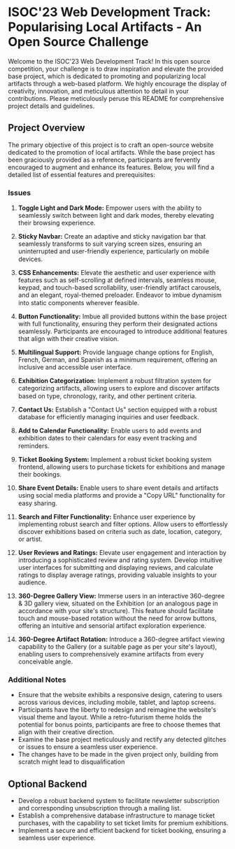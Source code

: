 # ISOC'23 Web Development Track: Popularising Local Artifacts - An Open Source Challenge

Welcome to the ISOC'23 Web Development Track! In this open source competition, your challenge is to draw inspiration and elevate the provided base project, which is dedicated to promoting and popularizing local artifacts through a web-based platform. We highly encourage the display of creativity, innovation, and meticulous attention to detail in your contributions. Please meticulously peruse this README for comprehensive project details and guidelines.

## Project Overview

The primary objective of this project is to craft an open-source website dedicated to the promotion of local artifacts. While the base project has been graciously provided as a reference, participants are fervently encouraged to augment and enhance its features. Below, you will find a detailed list of essential features and prerequisites:

### Issues

1. **Toggle Light and Dark Mode:** Empower users with the ability to seamlessly switch between light and dark modes, thereby elevating their browsing experience.

2. **Sticky Navbar:** Create an adaptive and sticky navigation bar that seamlessly transforms to suit varying screen sizes, ensuring an uninterrupted and user-friendly experience, particularly on mobile devices. <img src="https://img.shields.io/badge/Done-46a933?style=for-the-badge" height="15"/> 

3. **CSS Enhancements:** Elevate the aesthetic and user experience with features such as self-scrolling at defined intervals, seamless mouse, keypad, and touch-based scrollability, user-friendly artifact carousels, and an elegant, royal-themed preloader. Endeavor to imbue dynamism into static components wherever feasible.  <img src="https://img.shields.io/badge/Done A Bit-46a933?style=for-the-badge" height="15"/>

4. **Button Functionality:** Imbue all provided buttons within the base project with full functionality, ensuring they perform their designated actions seamlessly. Participants are encouraged to introduce additional features that align with their creative vision.

5. **Multilingual Support:** Provide language change options for English, French, German, and Spanish as a minimum requirement, offering an inclusive and accessible user interface.

6. **Exhibition Categorization:** Implement a robust filtration system for categorizing artifacts, allowing users to explore and discover artifacts based on type, chronology, rarity, and other pertinent criteria.  <img src="https://img.shields.io/badge/Done-46a933?style=for-the-badge" height="15"/>

7. **Contact Us:** Establish a "Contact Us" section equipped with a robust database for efficiently managing inquiries and user feedback.

8. **Add to Calendar Functionality:** Enable users to add events and exhibition dates to their calendars for easy event tracking and reminders.  <img src="https://img.shields.io/badge/Done-46a933?style=for-the-badge" height="15"/>

9. **Ticket Booking System:** Implement a robust ticket booking system frontend, allowing users to purchase tickets for exhibitions and manage their bookings.

10. **Share Event Details:** Enable users to share event details and artifacts using social media platforms and provide a "Copy URL" functionality for easy sharing.  <img src="https://img.shields.io/badge/Done-46a933?style=for-the-badge" height="15"/>

11. **Search and Filter Functionality:** Enhance user experience by implementing robust search and filter options. Allow users to effortlessly discover exhibitions based on criteria such as date, location, category, or artist.

12. **User Reviews and Ratings:** Elevate user engagement and interaction by introducing a sophisticated review and rating system. Develop intuitive user interfaces for submitting and displaying reviews, and calculate ratings to display average ratings, providing valuable insights to your audience.

13. **360-Degree Gallery View:** Immerse users in an interactive 360-degree & 3D gallery view, situated on the Exhibition (or an analogous page in accordance with your site's structure). This feature should facilitate touch and mouse-based rotation without the need for arrow buttons, offering an intuitive and sensorial artifact exploration experience.

14. **360-Degree Artifact Rotation:** Introduce a 360-degree artifact viewing capability to the Gallery (or a suitable page as per your site's layout), enabling users to comprehensively examine artifacts from every conceivable angle. 

### Additional Notes

- Ensure that the website exhibits a responsive design, catering to users across various devices, including mobile, tablet, and laptop screens.
- Participants have the liberty to redesign and reimagine the website's visual theme and layout. While a retro-futurism theme holds the potential for bonus points, participants are free to choose themes that align with their creative direction.
- Examine the base project meticulously and rectify any detected glitches or issues to ensure a seamless user experience.
- The changes have to be made in the given project only, building from scratch might lead to disqualification

## Optional Backend

- Develop a robust backend system to facilitate newsletter subscription and corresponding unsubscription through a mailing list.
- Establish a comprehensive database infrastructure to manage ticket purchases, with the capability to set ticket limits for premium exhibitions.
- Implement a secure and efficient backend for ticket booking, ensuring a seamless user experience.
